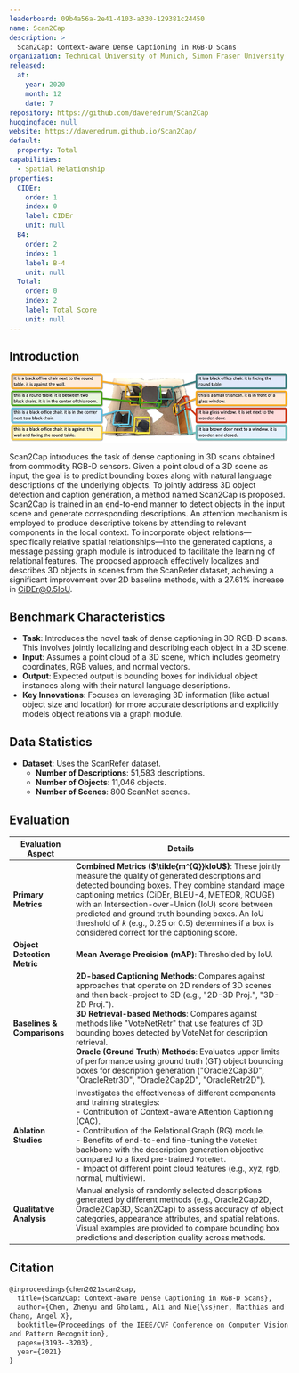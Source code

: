 ```yaml
---
leaderboard: 09b4a56a-2e41-4103-a330-129381c24450
name: Scan2Cap
description: >
  Scan2Cap: Context-aware Dense Captioning in RGB-D Scans
organization: Technical University of Munich, Simon Fraser University
released:
  at:
    year: 2020
    month: 12
    date: 7
repository: https://github.com/daveredrum/Scan2Cap
huggingface: null
website: https://daveredrum.github.io/Scan2Cap/
default:
  property: Total
capabilities:
  - Spatial Relationship
properties:
  CIDEr:
    order: 1
    index: 0
    label: CIDEr
    unit: null
  B4:
    order: 2
    index: 1
    label: B-4
    unit: null
  Total:
    order: 0
    index: 2
    label: Total Score
    unit: null
---
```


## Introduction

![alt text](assets/1-1.png)

Scan2Cap introduces the task of dense captioning in 3D scans obtained from commodity RGB-D sensors. Given a point cloud of a 3D scene as input, the goal is to predict bounding boxes along with natural language descriptions of the underlying objects. To jointly address 3D object detection and caption generation, a method named Scan2Cap is proposed. Scan2Cap is trained in an end-to-end manner to detect objects in the input scene and generate corresponding descriptions. An attention mechanism is employed to produce descriptive tokens by attending to relevant components in the local context. To incorporate object relations—specifically relative spatial relationships—into the generated captions, a message passing graph module is introduced to facilitate the learning of relational features. The proposed approach effectively localizes and describes 3D objects in scenes from the ScanRefer dataset, achieving a significant improvement over 2D baseline methods, with a 27.61% increase in CiDEr@0.5IoU.

## Benchmark Characteristics

- **Task**: Introduces the novel task of dense captioning in 3D RGB-D scans. This involves jointly localizing and describing each object in a 3D scene.
- **Input**: Assumes a point cloud of a 3D scene, which includes geometry coordinates, RGB values, and normal vectors.
- **Output**: Expected output is bounding boxes for individual object instances along with their natural language descriptions.
- **Key Innovations**: Focuses on leveraging 3D information (like actual object size and location) for more accurate descriptions and explicitly models object relations via a graph module.

## Data Statistics

- **Dataset**: Uses the ScanRefer dataset.
  - **Number of Descriptions**: 51,583 descriptions.
  - **Number of Objects**: 11,046 objects.
  - **Number of Scenes**: 800 ScanNet scenes.

## Evaluation

| Evaluation Aspect | Details |
|---|---|
| **Primary Metrics** | **Combined Metrics ($\tilde{m^{Q}}kIoU$)**: These jointly measure the quality of generated descriptions and detected bounding boxes. They combine standard image captioning metrics (CiDEr, BLEU-4, METEOR, ROUGE) with an Intersection-over-Union (IoU) score between predicted and ground truth bounding boxes. An IoU threshold of *k* (e.g., 0.25 or 0.5) determines if a box is considered correct for the captioning score. |
| **Object Detection Metric** | **Mean Average Precision (mAP)**: Thresholded by IoU. |
| **Baselines & Comparisons** | **2D-based Captioning Methods**: Compares against approaches that operate on 2D renders of 3D scenes and then back-project to 3D (e.g., "2D-3D Proj.", "3D-2D Proj."). <br> **3D Retrieval-based Methods**: Compares against methods like "VoteNetRetr" that use features of 3D bounding boxes detected by VoteNet for description retrieval. <br> **Oracle (Ground Truth) Methods**: Evaluates upper limits of performance using ground truth (GT) object bounding boxes for description generation ("Oracle2Cap3D", "OracleRetr3D", "Oracle2Cap2D", "OracleRetr2D"). |
| **Ablation Studies** | Investigates the effectiveness of different components and training strategies: <br> - Contribution of Context-aware Attention Captioning (CAC). <br> - Contribution of the Relational Graph (RG) module. <br> - Benefits of end-to-end fine-tuning the `VoteNet` backbone with the description generation objective compared to a fixed pre-trained `VoteNet`. <br> - Impact of different point cloud features (e.g., xyz, rgb, normal, multiview). |
| **Qualitative Analysis** | Manual analysis of randomly selected descriptions generated by different methods (e.g., Oracle2Cap2D, Oracle2Cap3D, Scan2Cap) to assess accuracy of object categories, appearance attributes, and spatial relations. Visual examples are provided to compare bounding box predictions and description quality across methods. |

## Citation

```
@inproceedings{chen2021scan2cap,
  title={Scan2Cap: Context-aware Dense Captioning in RGB-D Scans},
  author={Chen, Zhenyu and Gholami, Ali and Nie{\ss}ner, Matthias and Chang, Angel X},
  booktitle={Proceedings of the IEEE/CVF Conference on Computer Vision and Pattern Recognition},
  pages={3193--3203},
  year={2021}
}

```
